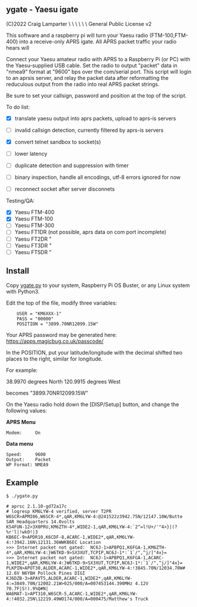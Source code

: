 
## ygate - Yaesu igate

(C)2022 Craig Lamparter         \ \ \ \ \ \          General Public License v2

This software and a raspberry pi will turn your Yaesu radio (FTM-100,FTM-400)
into a receive-only APRS igate.  All APRS packet traffic your radio hears will

Connect your Yaesu amateur radio with APRS to a Raspberry Pi (or PC) with
the Yaesu-supplied USB cable. Set the radio to output "packet" data in "nmea9"
format at "9600" bps over the com/serial port. This script will login to an
aprsis server, and relay the packet data after reformatting the reduculous
output from the radio into real APRS packet strings.

Be sure to set your callsign, password and position at the top of the script.

To do list:
- [x] translate yaesu output into aprs packets, upload to aprs-is servers
- [ ] invalid callsign detection, currently filtered by aprs-is servers
- [X] convert telnet sandbox to socket(s)
- [ ] lower latency  
- [ ] duplicate detection and suppression with timer
- [ ] binary inspection, handle all encodings, utf-8 errors ignored for now
- [ ] reconnect socket after server disconnets 


Testing/QA:
- [x] Yaesu FTM-400
- [x] Yaesu FTM-100
- [ ] Yaesu FTM-300
- [ ] Yaesu FT1DR  (not possible, aprs data on com port incomplete)
- [ ] Yaesu FT2DR   "
- [ ] Yaesu FT3DR   "
- [ ] Yaesu FT5DR   "

## Install

Copy [ygate.py](https://raw.githubusercontent.com/craigerl/ygate/master/ygate.py) to your system, Raspberry Pi OS Buster, or any Linux system with Python3.

Edit the top of the file, modify three variables:

        USER = "KM6XXX-1"
        PASS = "00000"
        POSITION = "3899.70NR12099.15W"
        
Your APRS password may be generated here:  https://apps.magicbug.co.uk/passcode/

In the POSITION, put your latitude/longitude with the decimal shifted two places to the right, similar for longitude.

For example:

38.9970 degrees North
120.9915 degrees West

becomes "3899.70NR12099.15W"

On the Yaesu radio hold down the [DISP/Setup] button, and change the following values:

**APRS Menu**

    Modem:     On
  
**Data menu**

    Speed:     9600
    Output:    Packet
    WP Format: NMEA9
  

## Example


    $ ./ygate.py  

    # aprsc 2.1.10-gd72a17c
    # logresp KM6LYW-4 verified, server T2PR
    W6SCR>APMI06,W6SCR-4*,qAR,KM6LYW-4:@241522z3942.75N/12147.10W/Butte SAR Headquarters 14.0volts
    KS4FUN-12>3X0PRU,KM6ZTH-4*,WIDE2-1,qAR,KM6LYW-4:`2^=l!U+/'"4>}|(?%r'l|!wkO!|3
    KB6EC-9>APDR10,K6CDF-8,ACARC-1,WIDE2*,qAR,KM6LYW-4:!3942.16N\12131.36WWKB6EC Location
    >>> Internet packet not gated:  NC6J-1>APBPQ1,K6FGA-1,KM6ZTH-4*,qAR,KM6LYW-4:}W6TKD-9>SX3XUT,TCPIP,NC6J-1*:`1`/",^j/]"4x}=
    >>> Internet packet not gated:  NC6J-1>APBPQ1,K6FGA-1,ACARC-1,WIDE2*,qAR,KM6LYW-4:}W6TKD-9>SX3XUT,TCPIP,NC6J-1*:`1`/",^j/]"4x}=
    PLKPIN>APOT30,ALDER,ACARC-1,WIDE2*,qAR,KM6LYW-4:!3845.70N/12034.70W# 12.6V N6YBH Pollock Pines DIGI
    KJ6DZB-3>APAVT5,ALDER,ACARC-1,WIDE2*,qAR,KM6LYW-4:=3849.70N/12002.21W>025/000/A=007453144.390MHz 4.12V  70.7F|S!).9%Q#N|
    WA6MAT-1>APT310,W6SCR-5,ACARC-1,WIDE2*,qAR,KM6LYW-4:!4032.25N\12219.49WO174/000/A=000475/Matthew's Truck

